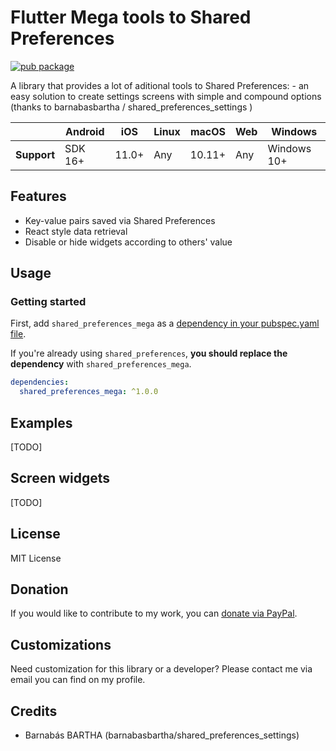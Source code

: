 # Flutter Mega tools to Shared Preferences 

[![pub package](https://img.shields.io/badge/PUB-1.0.0-blue)](https://pub.dev/packages/shared_preferences_mega)

A library that provides a lot of aditional tools to Shared Preferences:
    - an easy solution to create settings screens with simple and compound options (thanks to barnabasbartha /
shared_preferences_settings )

|             | Android | iOS   | Linux | macOS  | Web | Windows     |
|-------------|---------|-------|-------|--------|-----|-------------|
| **Support** | SDK 16+ | 11.0+ | Any   | 10.11+ | Any | Windows 10+ |

## Features
  - Key-value pairs saved via Shared Preferences
  - React style data retrieval
  - Disable or hide widgets according to others' value

## Usage

### Getting started

First, add `shared_preferences_mega` as a [dependency in your pubspec.yaml file](https://flutter.dev/platform-plugins/).

If you're already using `shared_preferences`, **you should replace the dependency** with `shared_preferences_mega`.

```yaml
dependencies:
  shared_preferences_mega: ^1.0.0
```

## Examples

[TODO]

## Screen widgets

[TODO]


## License
MIT License

## Donation
If you would like to contribute to my work, you can [donate via PayPal](https://paypal.me/wikired ).

## Customizations
Need customization for this library or a developer? Please contact me via email you can find on my profile.

## Credits
- Barnabás BARTHA (barnabasbartha/shared_preferences_settings)  
